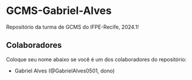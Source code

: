 # GCMS-Gabriel-Alves
Repositório da turma de GCMS do IFPE-Recife, 2024.1!

## Colaboradores
Coloque seu nome abaixo se você é um dos colaboradores do repositório:
* Gabriel Alves (@GabrielAlves0501, dono)
